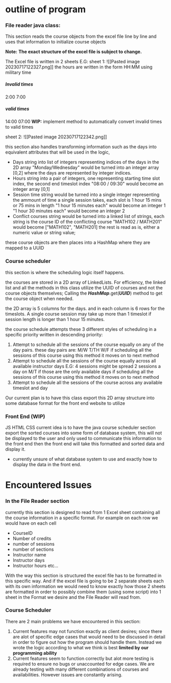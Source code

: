 # outline of program
### File reader java class:
This section reads the course objects from the excel file line by line and uses that information to initialize course objects

**Note:**
**The exact structure of the excel file is subject to change.**

The Excel file is written in 2 sheets
E.G:
sheet 1:
![[Pasted image 20230717122327.png]]
the hours are written in the form
HH:MM
using military time
##### Invalid times
2:00
7:00
##### valid times
14:00
07:00
**WIP:** implement method to automatically convert invalid times to valid times

sheet 2:
![[Pasted image 20230717122342.png]]

this section also handles transforming information such as the days into equivalent attributes that will be used in the logic,   
* Days string into list of integers representing indices of the days in the 2D array
	"Monday/Wednesday" would be turned into an integer array [0,2] where the days are represented by integer indices.
* Hours string into a pair of integers, one representing starting time slot index, the second end timeslot index
	"08:00 / 09:30" would become an integer array [0,1]
* Session time string would be turned into a single integer representing the ammount of time a single session takes, each slot is 1 hour 15 mins or 75 mins in length
	"1 hour 15 minutes each" would become an integer 1
	"1 hour 30 minutes each" would become an integer 2
* Conflict courses string would be turned into a linked list of strings, each string is the course ID of the conflicting course
	"MATH102 / MATH201" would become ["MATH102", "MATH201]
the rest is read as is, either a numeric value or string value;

these course objects are then places into a HashMap where they are mapped to a UUID

### Course scheduler

this section is where the scheduling logic itself happens.

the courses are stored in a 2D array of LinkedLists. For efficiency, the linked list and all the methods in this class utilize the UUID of courses and not the course objects themselves; Calling the ***HashMap***.get(***UUID***) method to get the course object when needed.

the 2D array is 5 columns for the days.
and in each column is 6 rows for the timeslots.
A single course session may take up more than 1 timeslot if session length is longer than 1 hour 15 minutes.

the course schedule attempts these 3 different styles of scheduling in a specific priority
written in descending priority:
1. Attempt to schedule all the sessions of the course equally on any of the day pairs.
		these day pairs are:
		M/W
		T/TH
		W/F
if scheduling all the sessions of this course using this method it moves on to next method
2. Attempt to schedule all the sessions of the course equally across all available instructor days 
		E.G: 4 sessions might be spread 2 sessions a day on M/T if those are the only available days
if scheduling all the sessions of this course using this method it moves on to next method
3. Attempt to schedule all the sessions of the course across any available timeslot and day

Our current plan is to have this class export this 2D array structure into some database format for the front end website to utilize

### Front End (WIP)

JS HTML CSS
current idea is to have the java course scheduler section export the sorted courses into some form of database system, this will not be displayed to the user and only used to communicate this information to the front end
then the front end will take this formatted and sorted data and display it.

* currently unsure of what database system to use and exactly how to display the data in the front end.


# Encountered Issues

### In the File Reader section
currently this section is designed to read from 1 Excel sheet containing all the course information in a specific format.
For example on each row we would have on each cell
- CourseID 
- Number of credits
- number of sessions
- number of sections
- Instructor name
- Instructor days
- Instructor hours
etc...

With the way this section is structured the excel file has to be formatted in this specific way.
And if the excel file is going to be 2 separate sheets each with its own information we would need to know exactly how those 2 sheets are formatted in order to possibly combine them (using some script) into 1 sheet  in the Format we desire and the File Reader will read from.

### Course Scheduler
There are 2 main problems we have encountered in this section:
1. Current features may not function exactly as client desires; since there are alot of specific edge cases that would need to be discussed in detail in order to figure out how the program should handle them. Instead we wrote the logic according to what we think is best **limited by our programming ability**
2. Current features seem to function correctly but alot more testing is required to ensure no bugs or unaccounted for edge cases. We are already testing with many different combinations of courses and availabilities. However issues are constantly arising.
